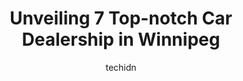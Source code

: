 ---
layout: ampstory
image: https://i0.wp.com/www.auto.or.id/wp-content/uploads/2023/06/auto-show-sales-finance-0-winnipeg-1686323063.png?resize=640,853
author: techidn
featured: false
description: Winnipeg, Manitoba, Canada is a haven for Car Dealership enthusiasts, boasting an impressive array of 7 top-notch establishments. Whether youre a seasoned connoisseur or simply curious to e
title: Unveiling 7 Top-notch Car Dealership in Winnipeg
cover:
   title: Unveiling 7 Top-notch Car Dealership in Winnipeg
   subtitle: AUTO.OR.ID
   background: https://www.auto.or.id/wp-content/uploads/2023/06/auto-show-sales-finance-0-winnipeg-1686323063.png

pages: 
 - layout: thirds
   top: <h1>#1 Nott Auto Winnipeg</h1>
   bottom: "<p>Cam did a great job helping us select a Lexus NX300. He was patient with us as we looked at and test drove a number of different vehicles. Cam really knows his cars. He w</p>"
   background: https://www.auto.or.id/wp-content/uploads/2023/06/auto-show-sales-finance-1-winnipeg-1686323065.jpeg
   backgroundblur: true
 - layout: thirds
   top: <h1>#2 CROWN Auto Group</h1>
   bottom: "<p>1717 Waverley St #900, Winnipeg, MB R3T 6A9, Canada</p>"
   background: https://www.auto.or.id/wp-content/uploads/2023/06/auto-show-sales-finance-2-winnipeg-1686323066.jpeg
   cta:
      link: https://www.auto.or.id/unveiling-7-top-notch-car-dealership-in-winnipeg/
      text: Unveiling 7 Top-notch Car Dealership in Winnipeg
 - layout: thirds
   top: <h1>#3 Auto Show Sales & Finance</h1>
   bottom: "<p>3165 McGillivray Blvd, Winnipeg, MB R3Y 1G5, Canada</p>"
   background: https://images.unsplash.com/photo-1542728212-aca4817f0610?ixlib=rb-4.0.3&ixid=MnwxMjA3fDB8MHxwaG90by1wYWdlfHx8fGVufDB8fHx8&auto=format&fit=crop&w=640&h=853&q=80
   cta:
      link: https://www.auto.or.id/unveiling-7-top-notch-car-dealership-in-winnipeg/
      text: Unveiling 7 Top-notch Car Dealership in Winnipeg
 - layout: thirds
   top: <h1>#4 The Car Store on Main</h1>
   bottom: "<p>2495 Main St, Winnipeg, MB R2V 4T6, Canada</p>"
   background: https://images.unsplash.com/photo-1602343104142-977847f39794?ixlib=rb-4.0.3&ixid=MnwxMjA3fDB8MHxwaG90by1wYWdlfHx8fGVufDB8fHx8&auto=format&fit=crop&w=640&h=853&q=80
   cta:
      link: https://www.auto.or.id/unveiling-7-top-notch-car-dealership-in-winnipeg/
      text: Unveiling 7 Top-notch Car Dealership in Winnipeg
 - layout: thirds
   top: <h1>#5 Gundhu Auto Sales</h1>
   bottom: "<p>222 McPhillips St, Winnipeg, MB R3E 2J9, Canada</p>"
   background: https://images.unsplash.com/photo-1579124687068-35cd8a9eeba9?ixlib=rb-4.0.3&ixid=MnwxMjA3fDB8MHxwaG90by1wYWdlfHx8fGVufDB8fHx8&auto=format&fit=crop&w=640&h=853&q=80
   cta:
      link: https://www.auto.or.id/unveiling-7-top-notch-car-dealership-in-winnipeg/
      text: Unveiling 7 Top-notch Car Dealership in Winnipeg
 - layout: thirds
   top: <h1>#6 Vickar Automotive Group</h1>
   bottom: "<p>1505 Dugald Rd, Winnipeg, MB R2J 0H3, Canada</p>"
   background: https://images.unsplash.com/photo-1622407760454-0a091d4c6cdf?ixlib=rb-4.0.3&ixid=MnwxMjA3fDB8MHxwaG90by1wYWdlfHx8fGVufDB8fHx8&auto=format&fit=crop&w=640&h=853&q=80
   cta:
      link: https://www.auto.or.id/unveiling-7-top-notch-car-dealership-in-winnipeg/
      text: Unveiling 7 Top-notch Car Dealership in Winnipeg
 - layout: thirds
   top: <h1>#7 Auto Save</h1>
   bottom: "<p>1450 Notre Dame Ave, Winnipeg, MB R3E 3G5, Canada</p>"
   background: https://images.unsplash.com/photo-1665065337441-699748f75598?ixlib=rb-4.0.3&ixid=MnwxMjA3fDB8MHxwaG90by1wYWdlfHx8fGVufDB8fHx8&auto=format&fit=crop&w=640&h=853&q=80
   cta:
      link: https://www.auto.or.id/unveiling-7-top-notch-car-dealership-in-winnipeg/
      text: Unveiling 7 Top-notch Car Dealership in Winnipeg
 - layout: thirds
   middle: Continue reading...
   background: https://images.unsplash.com/photo-1541443131876-44b03de101c5?ixlib=rb-4.0.3&ixid=MnwxMjA3fDB8MHxwaG90by1wYWdlfHx8fGVufDB8fHx8&auto=format&fit=crop&w=640&h=853&q=80
   cta:
      link: https://www.auto.or.id/unveiling-7-top-notch-car-dealership-in-winnipeg/
      text: Unveiling 7 Top-notch Car Dealership in Winnipeg

---